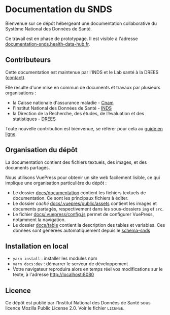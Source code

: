 # Documentation du SNDS

Bienvenue sur ce dépôt hébergeant une documentation collaborative du Système National des Données de Santé.

Ce travail est en phase de prototypage. Il est visible à l'adresse [documentation-snds.health-data-hub.fr](https://documentation-snds.health-data-hub.fr). 

## Contributeurs 

Cette documentation est maintenue par l'INDS et le Lab santé à la DREES ([contact](mailto:ld-lab-github@sante.gouv.fr)).

Elle résulte d'une mise en commun de documents et travaux par plusieurs organisations :
- la Caisse nationale d'assurance maladie - [Cnam](https://www.ameli.fr/)
- l'Institut National des Données de Santé - [INDS](https://www.indsante.fr/)
- la Direction de la Recherche, des études, de l’évaluation et des statistiques - 
[DREES](https://drees.solidarites-sante.gouv.fr/etudes-et-statistiques/la-drees/)

Toute nouvelle contribution est bienvenue, 
se référer pour cela au [guide en ligne](https://documentation-snds.health-data-hub.fr/contribuer/). 

## Organisation du dépôt

La documentation contient des fichiers textuels, des images, et des documents partagés.

Nous utilisons VuePress pour obtenir un site web facilement lisible, 
ce qui implique une organisation particulière du dépôt : 

- Le dossier [docs/documentation](https://gitlab.com/healthdatahub/documentation-snds/tree/master/docs/documentation/) 
contient les fichiers textuels de documentation. Ce sont les principaux fichiers à éditer.
- Le dossier _caché_ [docs/.vuepres/public/assets](https://gitlab.com/healthdatahub/documentation-snds/tree/master/docs/.vuepress/public/assets)
contient les images et documents partagés, respectivement dans les sous-dossiers `img` et `src`.
- Le fichier [docs/.vuepress/config.js](https://gitlab.com/healthdatahub/documentation-snds/tree/master/docs/.vuepress/config.js)
permet de configurer VuePress, notamment la navigation.
- Le dossier [docs/table](https://gitlab.com/healthdatahub/documentation-snds/tree/master/docs/tables/) 
contient la description des tables et variables. 
Ces données sont générées automatiquement depuis le [schema-snds](https://gitlab.com/healthdatahub/schema-snds/)

## Installation en local

- `yarn install` : installer les modules npm 
- `yarn docs:dev` : démarrer le serveur de développement 
- Votre navigateur reproduira alors en temps réel vos modifications sur le texte, 
à l'adresse [http://localhost:8080](http://localhost:8080)

## Licence

Ce dépôt est publié par l'Institut National des Données de Santé sous
licence Mozilla Public License 2.0.  Voir le fichier `LICENSE`.
